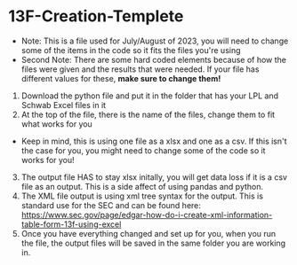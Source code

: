 # 13F-Creation-Templete
* Note: This is a file used for July/August of 2023, you will need to change some of the items in the code so it fits the files you're using 
* Second Note: There are some hard coded elements because of how the files were given and the results that were needed. If your file has different values for these, **make sure to change them!**
1) Download the python file and put it in the folder that has your LPL and Schwab Excel files in it
2) At the top of the file, there is the name of the files, change them to fit what works for you
  - Keep in mind, this is using one file as a xlsx and one as a csv. If this isn't the case for you, you might need to change some of the code so it works for you!
3) The output file HAS to stay xlsx initally, you will get data loss if it is a csv file as an output. This is a side affect of using pandas and python.
4) The XML file output is using xml tree syntax for the output. This is standard use for the SEC and can be found here: https://www.sec.gov/page/edgar-how-do-i-create-xml-information-table-form-13f-using-excel
5) Once you have everything changed and set up for you, when you run the file, the output files will be saved in the same folder you are working in.
